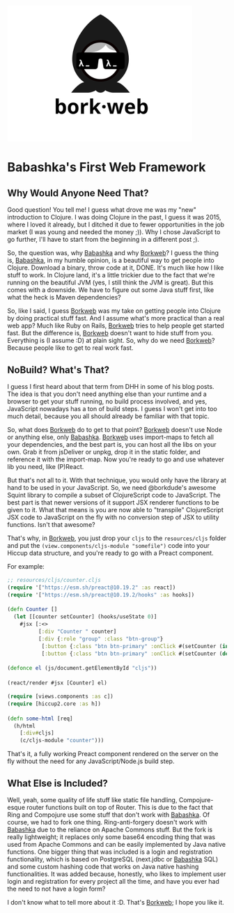 [<img src="https://github.com/m3tti/borkweb/raw/master/logo/borkweb.svg" alt="Borkweb" width="425px">](https://github.com/m3tti/borkweb)
# Babashka's First Web Framework

## Why Would Anyone Need That?
Good question! You tell me! I guess what drove me was my "new" introduction to Clojure. I was doing Clojure in the past, I guess it was 2015, where I loved it already, but I ditched it due to fewer opportunities in the job market (I was young and needed the money ;)). Why I chose JavaScript to go further, I'll have to start from the beginning in a different post ;).

So, the question was, why [Babashka](Https://Babashka.Org) and why [Borkweb](Https://Github.Com/M3tti/Borkweb)? I guess the thing is, [Babashka](Https://Babashka.Org), in my humble opinion, is a beautiful way to get people into Clojure. Download a binary, throw code at it, DONE. It's much like how I like stuff to work. In Clojure land, it's a little trickier due to the fact that we're running on the beautiful JVM (yes, I still think the JVM is great). But this comes with a downside. We have to figure out some Java stuff first, like what the heck is Maven dependencies?

So, like I said, I guess [Borkweb](Https://Github.Com/M3tti/Borkweb) was my take on getting people into Clojure by doing practical stuff fast. And I assume what's more practical than a real web app? Much like Ruby on Rails, [Borkweb](Https://Github.Com/M3tti/Borkweb) tries to help people get started fast. But the difference is, [Borkweb](Https://Github.Com/M3tti/Borkweb) doesn't want to hide stuff from you. Everything is (I assume :D) at plain sight. So, why do we need [Borkweb](Https://Github.Com/M3tti/Borkweb)? Because people like to get to real work fast.

## NoBuild? What's That?
I guess I first heard about that term from DHH in some of his blog posts. The idea is that you don't need anything else than your runtime and a browser to get your stuff running, no build process involved, and yes, JavaScript nowadays has a ton of build steps. I guess I won't get into too much detail, because you all should already be familiar with that topic.

So, what does [Borkweb](Https://Github.Com/M3tti/Borkweb) do to get to that point? [Borkweb](Https://Github.Com/M3tti/Borkweb) doesn't use Node or anything else, only [Babashka](Https://Babashka.Org). [Borkweb](Https://Github.Com/M3tti/Borkweb) uses import-maps to fetch all your dependencies, and the best part is, you can host all the libs on your own. Grab it from jsDeliver or unpkg, drop it in the static folder, and reference it with the import-map. Now you're ready to go and use whatever lib you need, like (P)React.

But that's not all to it. With that technique, you would only have the library at hand to be used in your JavaScript. So, we need @borkdude's awesome Squint library to compile a subset of ClojureScript code to JavaScript. The best part is that newer versions of it support JSX renderer functions to be given to it. What that means is you are now able to "transpile" ClojureScript JSX code to JavaScript on the fly with no conversion step of JSX to utility functions. Isn't that awesome?

That's why, in [Borkweb](Https://Github.Com/M3tti/Borkweb), you just drop your `cljs` to the `resources/cljs` folder and put the `(view.components/cljs-module "somefile")` code into your Hiccup data structure, and you're ready to go with a Preact component.

For example:
```clojure
;; resources/cljs/counter.cljs
(require '["https://esm.sh/preact@10.19.2" :as react])
(require '["https://esm.sh/preact@10.19.2/hooks" :as hooks])

(defn Counter []
  (let [[counter setCounter] (hooks/useState 0)]
    #jsx [:<>
          [:div "Counter " counter]
          [:div {:role "group" :class "btn-group"}
           [:button {:class "btn btn-primary" :onClick #(setCounter (inc counter))} "+"]
           [:button {:class "btn btn-primary" :onClick #(setCounter (dec counter))} "-"]]]))

(defonce el (js/document.getElementById "cljs"))

(react/render #jsx [Counter] el)
```

```clojure
(require [views.components :as c])
(require [hiccup2.core :as h])

(defn some-html [req]
  (h/html
    [:div#cljs]
    (c/cljs-module "counter")))
```
That's it, a fully working Preact component rendered on the server on the fly without the need for any JavaScript/Node.js build step.

## What Else is Included?
Well, yeah, some quality of life stuff like static file handling, Compojure-esque router functions built on top of Router. This is due to the fact that Ring and Compojure use some stuff that don't work with [Babashka](Https://Babashka.Org). Of course, we had to fork one thing. Ring-anti-forgery doesn't work with [Babashka](Https://Babashka.Org) due to the reliance on Apache Commons stuff. But the fork is really lightweight; it replaces only some base64 encoding thing that was used from Apache Commons and can be easily implemented by Java native functions. One bigger thing that was included is a login and registration functionality, which is based on PostgreSQL (next.jdbc or [Babashka](Https://Babashka.Org) SQL) and some custom hashing code that works on Java native hashing functionalities. It was added because, honestly, who likes to implement user login and registration for every project all the time, and have you ever had the need to not have a login form?

I don't know what to tell more about it :D. That's [Borkweb](Https://Github.Com/M3tti/Borkweb); I hope you like it.
